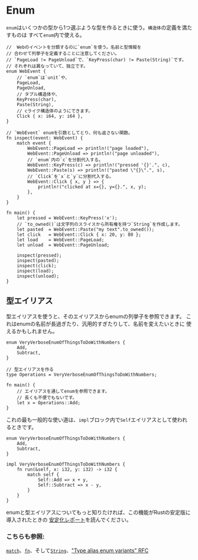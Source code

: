 # Enum

`enum`はいくつかの型から1つ選ぶような型を作るときに使う。`構造体`の定義を満たすものは
すべて`enum`内で使える。

```rust,editable
//  Webのイベントを分類するのに`enum`を使う。名前と型情報を
// 合わせて列挙子を定義することに注意してください。
// `PageLoad != PageUnload`で、`KeyPress(char) != Paste(String)`です。
// それぞれは異なっていて、独立です。
enum WebEvent {
    // `enum`は`unit`や、
    PageLoad,
    PageUnload,
    // タプル構造体や、
    KeyPress(char),
    Paste(String),
    // cライク構造体のようにできます。
    Click { x: i64, y: i64 },
}

// `WebEvent` enumを引数としてとり、何も返さない関数。
fn inspect(event: WebEvent) {
    match event {
        WebEvent::PageLoad => println!("page loaded"),
        WebEvent::PageUnload => println!("page unloaded"),
        // `enum`内の`c`を分割代入する。
        WebEvent::KeyPress(c) => println!("pressed '{}'.", c),
        WebEvent::Paste(s) => println!("pasted \"{}\".", s),
        // `Click`を`x`と`y`に分割代入する。
        WebEvent::Click { x, y } => {
            println!("clicked at x={}, y={}.", x, y);
        },
    }
}

fn main() {
    let pressed = WebEvent::KeyPress('x');
    // `to_owned()`は文字列のスライスから所有権を持つ`String`を作成します。
    let pasted  = WebEvent::Paste("my text".to_owned());
    let click   = WebEvent::Click { x: 20, y: 80 };
    let load    = WebEvent::PageLoad;
    let unload  = WebEvent::PageUnload;

    inspect(pressed);
    inspect(pasted);
    inspect(click);
    inspect(load);
    inspect(unload);
}

```

## 型エイリアス

型エイリアスを使うと、そのエイリアスからenumの列挙子を参照できます。
これはenumの名前が長過ぎたり、汎用的すぎたりして、名前を変えたいときに
使えるかもしれません。

```rust,editable
enum VeryVerboseEnumOfThingsToDoWithNumbers {
    Add,
    Subtract,
}

// 型エイリアスを作る
type Operations = VeryVerboseEnumOfThingsToDoWithNumbers;

fn main() {
    // エイリアスを通してenumを参照できます。
    // 長くも不便でもないです。
    let x = Operations::Add;
}
```

これの最も一般的な使い道は、`impl`ブロック内で`Self`エイリアスとして使われるときです。

```rust,editable
enum VeryVerboseEnumOfThingsToDoWithNumbers {
    Add,
    Subtract,
}

impl VeryVerboseEnumOfThingsToDoWithNumbers {
    fn run(&self, x: i32, y: i32) -> i32 {
        match self {
            Self::Add => x + y,
            Self::Subtract => x - y,
        }
    }
}
```

enumと型エイリアスについてもっと知りたければ、この機能がRustの安定版に導入されたときの
[安定化レポート][aliasreport]を読んでください。

### こちらも参照:

[`match`][match]、[`fn`][fn]、そして[`String`][str]、["Type alias enum variants" RFC][type_alias_rfc]

[c_struct]: https://en.wikipedia.org/wiki/Struct_(C_programming_language)
[match]: ../flow_control/match.md
[fn]: ../fn.md
[str]: ../std/str.md
[aliasreport]: https://github.com/rust-lang/rust/pull/61682/#issuecomment-502472847
[type_alias_rfc]: https://rust-lang.github.io/rfcs/2338-type-alias-enum-variants.html
